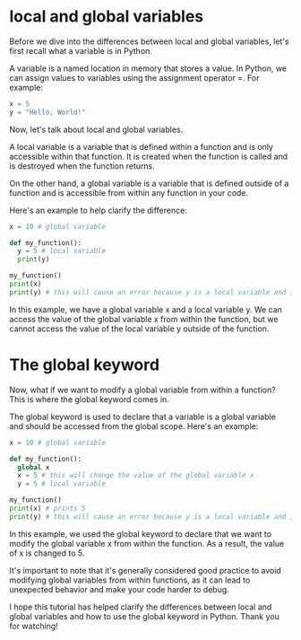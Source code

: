 # local and global variables
Before we dive into the differences between local and global variables, let's first recall what a variable is in Python.

A variable is a named location in memory that stores a value. In Python, we can assign values to variables using the assignment operator =. For example:
```python 
x = 5
y = "Hello, World!"

```

Now, let's talk about local and global variables.

A local variable is a variable that is defined within a function and is only accessible within that function. It is created when the function is called and is destroyed when the function returns.

On the other hand, a global variable is a variable that is defined outside of a function and is accessible from within any function in your code.

Here's an example to help clarify the difference:
```python
x = 10 # global variable

def my_function():
  y = 5 # local variable
  print(y)

my_function()
print(x)
print(y) # this will cause an error because y is a local variable and is not accessible outside of the function

```
In this example, we have a global variable x and a local variable y. We can access the value of the global variable x from within the function, but we cannot access the value of the local variable y outside of the function.
# The global keyword
Now, what if we want to modify a global variable from within a function? This is where the global keyword comes in.

The global keyword is used to declare that a variable is a global variable and should be accessed from the global scope. Here's an example:
```python 
x = 10 # global variable

def my_function():
  global x
  x = 5 # this will change the value of the global variable x
  y = 5 # local variable

my_function()
print(x) # prints 5
print(y) # this will cause an error because y is a local variable and is not accessible outside of the function

```

In this example, we used the global keyword to declare that we want to modify the global variable x from within the function. As a result, the value of x is changed to 5.

It's important to note that it's generally considered good practice to avoid modifying global variables from within functions, as it can lead to unexpected behavior and make your code harder to debug.

I hope this tutorial has helped clarify the differences between local and global variables and how to use the global keyword in Python. Thank you for watching!
